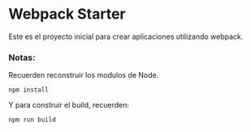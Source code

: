 # Webpack Starter

Este es el proyecto inicial para crear aplicaciones utilizando webpack.

### Notas:

Recuerden reconstruir los modulos de Node.
```
npm install
```

Y para construir el build, recuerden:
```
npm run build
```